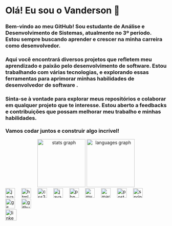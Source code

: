 <h1 align="left">Olá! Eu sou o Vanderson 👋</h1>
<h3 align="left">Bem-vindo ao meu GitHub! Sou estudante de Análise e Desenvolvimento de Sistemas, atualmente no 3º período. Estou sempre buscando aprender e crescer na minha carreira como desenvolvedor.</h3>
<h3 align="left">Aqui você encontrará diversos projetos que refletem meu aprendizado e paixão pelo desenvolvimento de software. Estou trabalhando com várias tecnologias, e explorando essas ferramentas para aprimorar minhas habilidades de desenvolvedor de software .</h3>
<h3 align="left">Sinta-se à vontade para explorar meus repositórios e colaborar em qualquer projeto que te interesse. Estou aberto a feedbacks e contribuições que possam melhorar meu trabalho e minhas habilidades.<br><br>Vamos codar juntos e construir algo incrível!</h3>
<div align="center"> <img src="https://github-readme-stats.vercel.app/api?username=vandersonamaral&hide_title=false&hide_rank=false&show_icons=true&include_all_commits=true&count_private=true&disable_animations=false&theme=dracula&locale=pt-br&hide_border=false" height="150" alt="stats graph" /> <img src="https://github-readme-stats.vercel.app/api/top-langs?username=vandersonamaral&locale=pt-br&hide_title=false&layout=compact&card_width=320&langs_count=5&theme=dracula&hide_border=false" height="150" alt="languages graph" /> </div>
<div align="left"> <img src="https://cdn.jsdelivr.net/gh/devicons/devicon/icons/javascript/javascript-original.svg" height="30" alt="javascript logo" /> <img width="12" /> <img src="https://cdn.jsdelivr.net/gh/devicons/devicon/icons/html5/html5-original.svg" height="30" alt="html5 logo" /> <img width="12" /> <img src="https://cdn.jsdelivr.net/gh/devicons/devicon/icons/css3/css3-original.svg" height="30" alt="css3 logo" /> <img width="12" /> <img src="https://cdn.jsdelivr.net/gh/devicons/devicon/icons/java/java-original.svg" height="30" alt="java logo" /> <img width="12" /> <img src="https://cdn.jsdelivr.net/gh/devicons/devicon/icons/php/php-original.svg" height="30" alt="php logo" /> <img width="12" /> <img src="https://cdn.jsdelivr.net/gh/devicons/devicon/icons/mysql/mysql-original.svg" height="30" alt="mysql logo" /> <img width="12" /> <img src="https://cdn.jsdelivr.net/gh/devicons/devicon/icons/mariadb/mariadb-original.svg" height="30" alt="mariadb logo" /> <img width="12" /> <img src="https://cdn.jsdelivr.net/gh/devicons/devicon/icons/postgresql/postgresql-original.svg" height="30" alt="postgresql logo" /> <img width="12" /> <img src="https://cdn.jsdelivr.net/gh/devicons/devicon/icons/spring/spring-original.svg" height="30" alt="spring logo" /> </div>
<div align="left"> <img src="https://cdn.jsdelivr.net/gh/devicons/devicon/icons/git/git-original.svg" height="30" alt="git logo" /> <img width="12" /> <img src="https://cdn.jsdelivr.net/gh/devicons/devicon/icons/github/github-original.svg" height="30" alt="github logo" /> <img width="12" /> <i class="bx bx-line-chart"></i> <!-- Ícone de gráfico -->
<div align="left"> <a href="https://www.linkedin.com/in/vanderson-lopes-amaral/" target="_blank"> <img src="https://img.shields.io/static/v1?message=LinkedIn&logo=linkedin&label=&color=0077B5&logoColor=white&labelColor=&style=for-the-badge" height="35" alt="linkedin logo" /> </a> </div>
